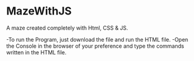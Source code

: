 # MazeWithJS
A maze created completely with Html, CSS &amp; JS. 

-To run the Program, just download the file and run the HTML file.
-Open the Console in the browser of your preference and type the commands written in the HTML file.
